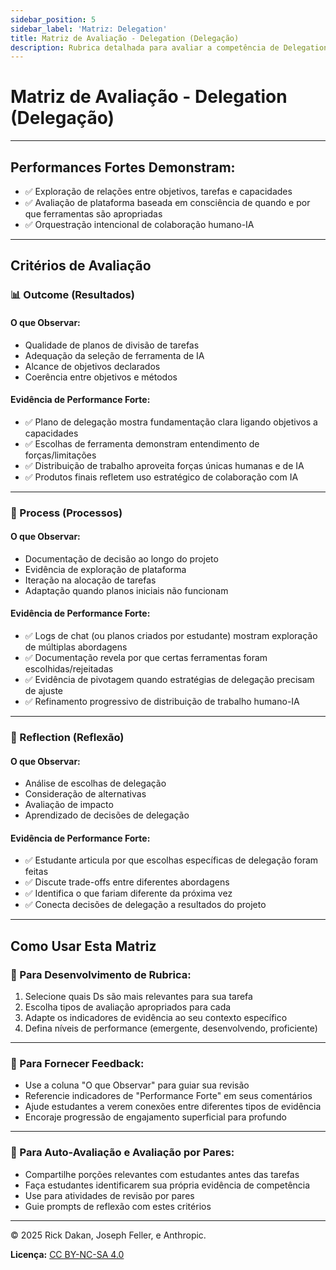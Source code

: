 ```yaml
---
sidebar_position: 5
sidebar_label: 'Matriz: Delegation'
title: Matriz de Avaliação - Delegation (Delegação)
description: Rubrica detalhada para avaliar a competência de Delegation dos estudantes.
---
```


# Matriz de Avaliação - Delegation (Delegação)

---

## Performances Fortes Demonstram:

- ✅ Exploração de relações entre objetivos, tarefas e capacidades
- ✅ Avaliação de plataforma baseada em consciência de quando e por que ferramentas são apropriadas
- ✅ Orquestração intencional de colaboração humano-IA

---

## Critérios de Avaliação

### 📊 Outcome (Resultados)

#### **O que Observar:**

- Qualidade de planos de divisão de tarefas
- Adequação da seleção de ferramenta de IA
- Alcance de objetivos declarados
- Coerência entre objetivos e métodos

#### **Evidência de Performance Forte:**

- ✅ Plano de delegação mostra fundamentação clara ligando objetivos a capacidades
- ✅ Escolhas de ferramenta demonstram entendimento de forças/limitações
- ✅ Distribuição de trabalho aproveita forças únicas humanas e de IA
- ✅ Produtos finais refletem uso estratégico de colaboração com IA

---

### 🔄 Process (Processos)

#### **O que Observar:**

- Documentação de decisão ao longo do projeto
- Evidência de exploração de plataforma
- Iteração na alocação de tarefas
- Adaptação quando planos iniciais não funcionam

#### **Evidência de Performance Forte:**

- ✅ Logs de chat (ou planos criados por estudante) mostram exploração de múltiplas abordagens
- ✅ Documentação revela por que certas ferramentas foram escolhidas/rejeitadas
- ✅ Evidência de pivotagem quando estratégias de delegação precisam de ajuste
- ✅ Refinamento progressivo de distribuição de trabalho humano-IA

---

### 💭 Reflection (Reflexão)

#### **O que Observar:**

- Análise de escolhas de delegação
- Consideração de alternativas
- Avaliação de impacto
- Aprendizado de decisões de delegação

#### **Evidência de Performance Forte:**

- ✅ Estudante articula por que escolhas específicas de delegação foram feitas
- ✅ Discute trade-offs entre diferentes abordagens
- ✅ Identifica o que fariam diferente da próxima vez
- ✅ Conecta decisões de delegação a resultados do projeto

---

## Como Usar Esta Matriz

### 📝 Para Desenvolvimento de Rubrica:

1. Selecione quais Ds são mais relevantes para sua tarefa
2. Escolha tipos de avaliação apropriados para cada
3. Adapte os indicadores de evidência ao seu contexto específico
4. Defina níveis de performance (emergente, desenvolvendo, proficiente)

---

### 💬 Para Fornecer Feedback:

- Use a coluna "O que Observar" para guiar sua revisão
- Referencie indicadores de "Performance Forte" em seus comentários
- Ajude estudantes a verem conexões entre diferentes tipos de evidência
- Encoraje progressão de engajamento superficial para profundo

---

### 👥 Para Auto-Avaliação e Avaliação por Pares:

- Compartilhe porções relevantes com estudantes antes das tarefas
- Faça estudantes identificarem sua própria evidência de competência
- Use para atividades de revisão por pares
- Guie prompts de reflexão com estes critérios

---

© 2025 Rick Dakan, Joseph Feller, e Anthropic.

**Licença:** [CC BY-NC-SA 4.0](https://creativecommons.org/licenses/by-nc-sa/4.0/)
